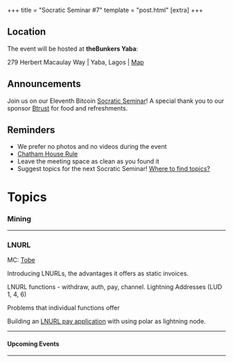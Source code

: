 +++
title = "Socratic Seminar #7"
template = "post.html"
[extra]
+++

## Location

The event will be hosted at **theBunkers Yaba**:

279 Herbert Macaulay Way | Yaba, Lagos | [Map](https://maps.app.goo.gl/ML9GbjgcNTXj4Gnv5)

## Announcements

Join us on our Eleventh Bitcoin [Socratic Seminar](/about)! A special thank you to our
sponsor [Btrust](http://btrust.tech/) for food and refreshments.

## Reminders

- We prefer no photos and no videos during the event
- [Chatham House Rule](https://www.chathamhouse.org/about-us/chatham-house-rule)
- Leave the meeting space as clean as you found it
- Suggest topics for the next Socratic Seminar! [Where to find topics?](/about/find-topics)

# Topics

### Mining

---


### LNURL 

MC: [Tobe](https://github.com/TChukwuleta)

 Introducing LNURLs, the advantages it offers as static invoices.

 LNURL functions - withdraw, auth, pay, channel. Lightning Addresses (LUD 1, 4, 6)

 Problems that individual functions offer

 Building an [LNURL pay application](https://github.com/BitDevsLagos/lnurlworkshop) with using polar as lightning node.


---

 

#### Upcoming Events


---

